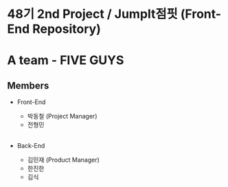 # 48기 2nd Project / JumpIt점핏 (Front-End Repository)

# A team - FIVE GUYS

## Members

- Front-End

  - 박동철 (Project Manager)
  - 전형민
    <br/>
    <br/>

- Back-End
  - 김민재 (Product Manager)
  - 한진한
  - 김식
